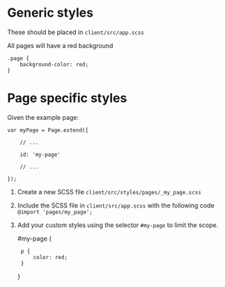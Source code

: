 # Generic styles

These should be placed in `client/src/app.scss`

All pages will have a red background

    .page {
        background-color: red;
    }

# Page specific styles

Given the example page:

    var myPage = Page.extend({

        // ...

        id: 'my-page'

        // ...

    });

1. Create a new SCSS file `client/src/styles/pages/_my_page.scss`

2. Include the SCSS file in `client/src/app.scss` with the following code `@import 'pages/my_page';`

3. Add your custom styles using the selector `#my-page` to limit the scope.

    #my-page {

        p {
            color: red;
        }

    }